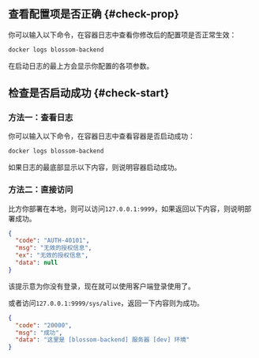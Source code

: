 ## 查看配置项是否正确 {#check-prop}

你可以输入以下命令，在容器日志中查看你修改后的配置项是否正常生效：

```bash
docker logs blossom-backend
```

在启动日志的最上方会显示你配置的各项参数。

<bl-img src="../../imgs/deploy/backend-before-check.png" width="700px"/>

## 检查是否启动成功 {#check-start}

### 方法一：查看日志

你可以输入以下命令，在容器日志中查看容器是否启动成功：

```bash
docker logs blossom-backend
```

如果日志的最底部显示以下内容，则说明容器启动成功。

<bl-img src="../../imgs/deploy/backend-success.png" width="700px"/>

### 方法二：直接访问

比方你部署在本地，则可以访问`127.0.0.1:9999`，如果返回以下内容，则说明部署成功。

```json
{
  "code": "AUTH-40101",
  "msg": "无效的授权信息",
  "ex": "无效的授权信息",
  "data": null
}
```

该提示意为你没有登录，现在就可以使用客户端登录使用了。

或者访问`127.0.0.1:9999/sys/alive`，返回一下内容则为成功。

```json
{
  "code": "20000",
  "msg": "成功",
  "data": "这里是 [blossom-backend] 服务器 [dev] 环境"
}
```
